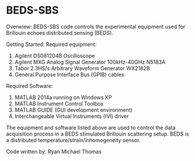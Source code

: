 # BEDS-SBS

Overwiew:
BEDS-SBS code controls the experimental equipment used for Brillouin echoes distributed sensing (BEDS).
 
Getting Started:
Required equipment:
1. Agilent DS081204B Oscilloscope
2. Agilent MXG Analog Signal Generator 100kHz-40GHz N5183A
3. Tabor 2.3HS/s Arbitrary Waveform Generator WX2182B
4. General Purpose Interface Bus (GPIB) cables

Required Software:
1. MATLAB 2014a running on Windows XP
2. MATLAB Instrument Control Toolbox
3. MATLAB GUIDE (GUI development environment)
4. Interchangeable Virtual Instruments (IVI) driver
 
The equipment and software listed above are used to control the data acquisition process in a BEDS stimulated Brillouin scattering setup. BEDS is a distributed temperature/strain/inhomogeneity sensor.
 
Code written by: Ryan Michael Thomas
